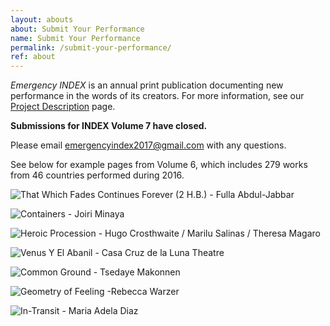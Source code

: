 ```yaml
---
layout: abouts
about: Submit Your Performance
name: Submit Your Performance
permalink: /submit-your-performance/
ref: about
---
```


_Emergency INDEX_ is an annual print publication documenting new performance in the words of its creators. For more information, see our [Project Description](https://emergencyindex.com/project-description/) page.

**Submissions for INDEX Volume 7 have closed.**

Please email <emergencyindex2017@gmail.com> with any questions.

See below for example pages from Volume 6, which includes 279 works from 46 countries performed during 2016.

![That Which Fades Continues Forever (2 H.B.) - Fulla Abdul-Jabbar](/assets/img/about/index-vol-6-that-which-fades-continues-forever.jpg "That Which Fades Continues Forever - Fulla Abdul-Jabbar")

![Containers - Joiri Minaya](/assets/img/about/index-vol-6-containers.jpg "Containers - Joiri Minaya")

![Heroic Procession - Hugo Crosthwaite / Marilu Salinas / Theresa Magaro](/assets/img/about/index-vol-6-heroic-procession.jpg "Heroic Procession - Hugo Crosthwaite / Marilu Salinas / Theresa Magaroe")

![Venus Y El Abanil - Casa Cruz de la Luna Theatre](/assets/img/about/index-vol-6-venus-y-el-albancc83il.jpg "Venus Y El Abanil - Casa Cruz de la Luna Theatre")

![Common Ground - Tsedaye Makonnen](/assets/img/about/index-vol-6-common-ground.jpg "Common Ground - Tsedaye Makonnen")

![Geometry of Feeling -Rebecca Warzer](/assets/img/about/index-vol-6-geometry-of-feeling.jpg "Geometry of Feeling -Rebecca Warzer")

![In-Transit - Maria Adela Diaz](/assets/img/about/index-vol-6-in-transit.jpg "In-Transit - Maria Adela Diaz")
